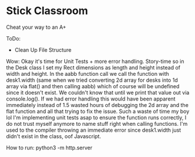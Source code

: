 # Stick Classroom
Cheat your way to an A+

ToDo:
- Clean Up File Structure

Wow:
Okay it's time for Unit Tests + more error handling. Story-time so in the Desk class I set my Rect dimensions as length and height instead of width and height. In the aabb function call we call the function with desk1.width (same when we tried converting 2d array for desks into 1d array via flat() and then calling aabb) which of course will be undefined since it doesn't exist. We couldn't know that until we print that value out via console.log(). If we had error handling this would have been apparent immediately instead of 1.5 wasted hours of debugging the 2d array and the flat function and all that trying to fix the issue. Such a waste of time my boy lol I'm implementing unit tests asap to ensure the function runs correctly, I do not trust myself anymore to name stuff right when calling functions. I'm used to the compiler throwing an immediate error since desk1.width just didn't exist in the class, oof Javascript. 

How to run:
python3 -m http.server
